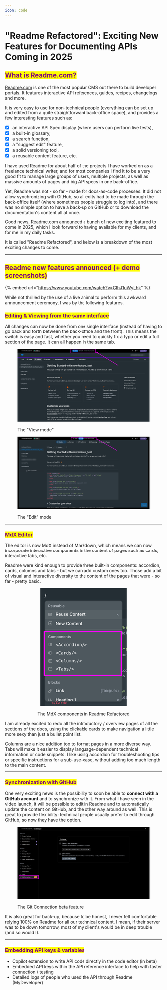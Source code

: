 ```yaml
---
icon: code
---
```


# "Readme Refactored": Exciting New Features for Documenting APIs Coming in 2025

## <mark style="color:purple;">What is Readme.com?</mark>

[Readme.com](https://readme.com/) is one of the most popular CMS out there to build developer portals. It features interactive API references, guides, recipes, changelogs and more.&#x20;

It is very easy to use for non-technical people (everything can be set up and edited from a quite straightforward back-office space), and provides a few interesting features such as:

* [x] an interactive API Spec display (where users can perform live tests),
* [x] a built-in glossary,&#x20;
* [x] a search function,&#x20;
* [x] a "suggest edit" feature,
* [x] a solid versioning tool,&#x20;
* [x] a reusable content feature, etc.

I have used Readme for about half of the projects I have worked on as a freelance technical writer, and for most companies I find it to be a very good fit to manage large groups of users, multiple projects, as well as massive amounts of pages and big API specs in one back-office.

Yet, Readme was not - so far - made for docs-as-code processes. It did not allow synchronizing with GitHub, so all edits had to be made through the back-office itself (where sometimes people struggle to log into), and there was no simple option to have a back-up on GitHub or to download the documentation's content all at once.&#x20;

Good news, Readme.com announced a bunch of new exciting featured to come in 2025, which I look forward to having available for my clients, and for me in my daily tasks.&#x20;

It is called "Readme Refactored", and below is a breakdown of the most exciting changes to come.

***

## <mark style="color:purple;">Readme new features announced (+ demo screenshots)</mark>

{% embed url="https://www.youtube.com/watch?v=CIhJ1uWyLhk" %}

While not thrilled by the use of a live animal to perform this awkward announcement ceremony, I was by the following features.

### <mark style="color:purple;">Editing & Viewing from the same interface</mark>

All changes can now be done from one single interface (instead of having to go back and forth between the back-office and the front). This means the switch is easy and fast, whether you need to quickly fix a typo or edit a full section of the page. It can all happen in the same tab.

<figure><img src="../.gitbook/assets/image.png" alt=""><figcaption><p>The "View mode"</p></figcaption></figure>

<figure><img src="../.gitbook/assets/image (1).png" alt=""><figcaption><p>The "Edit" mode</p></figcaption></figure>

***

### <mark style="color:purple;">MdX Editor</mark>

The editor is now MdX instead of Markdown, which means we can now incorporate interactive components in the content of pages such as cards, interactive tabs, etc.&#x20;

Readme were kind enough to provide three built-in components: accordion, cards, columns and tabs - but we can add custom ones too. Those add a bit of visual and interactive diversity to the content of the pages that were - so far - pretty basic.&#x20;

<div align="center"><figure><img src="../.gitbook/assets/image (2).png" alt="" width="278"><figcaption><p>The MdX components in Readme Refactored</p></figcaption></figure></div>

I am already excited to redo all the introductory / overview pages of all the sections of the docs, using the clickable cards to make navigation a little more sexy than just a bullet point list.&#x20;

Columns are a nice addition too to format pages in a more diverse way. Tabs will make it easier to display language-dependent technical information or code snippets. I like using accordion for troubleshooting tips or specific instructions for a sub-use-case, without adding too much length to the main content.

***

### <mark style="color:purple;">Synchronization with GitHub</mark>

One very exciting news is the possibility to soon be able to **connect with a GitHub account** and to synchronize with it. From what I have seen in the video launch, it will be possible to edit in Readme and to automatically update the content on GitHub, and the other way around as well. This is great to provide flexibility: technical people usually prefer to edit through GitHub, so now they have the option.&#x20;

<figure><img src="../.gitbook/assets/image (3).png" alt=""><figcaption><p>The Git Connection beta feature</p></figcaption></figure>

It is also great for back-up, because to be honest, I never felt comfortable relying 100% on Readme for all our technical content. I mean, if their server was to be down tomorrow, most of my client's would be in deep trouble (and so would I).

***

### <mark style="color:purple;">Embedding API keys & variables</mark>

* Copilot extension to write API code directly in the code editor (in beta)
* Embedded API keys within the API reference interface to help with faster connection / testing&#x20;
* Detailed logs of people who used the API through Readme (MyDeveloper)





